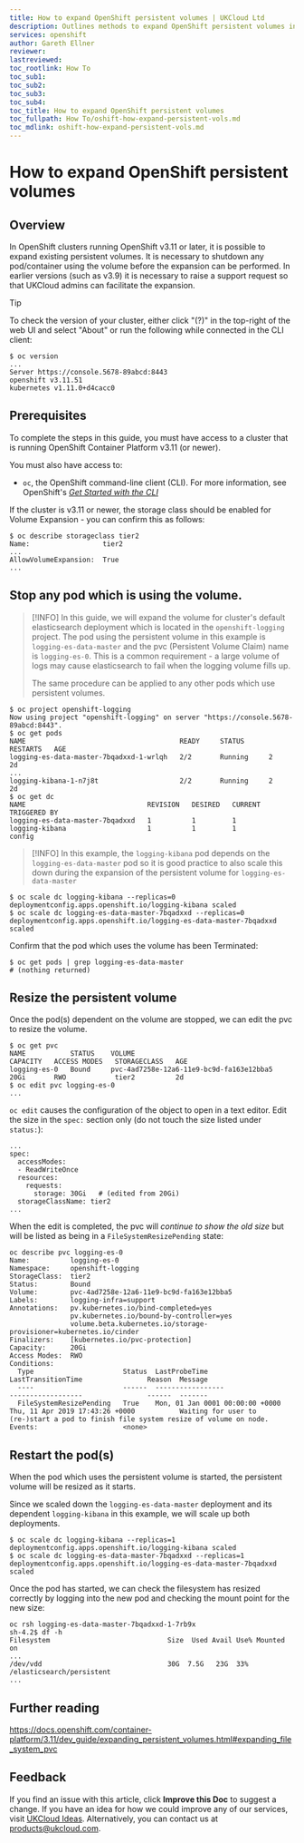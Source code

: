 ```yaml
---
title: How to expand OpenShift persistent volumes | UKCloud Ltd
description: Outlines methods to expand OpenShift persistent volumes in v3.11 OpenShift clusters.
services: openshift
author: Gareth Ellner
reviewer:
lastreviewed: 
toc_rootlink: How To
toc_sub1: 
toc_sub2:
toc_sub3:
toc_sub4:
toc_title: How to expand OpenShift persistent volumes
toc_fullpath: How To/oshift-how-expand-persistent-vols.md
toc_mdlink: oshift-how-expand-persistent-vols.md
---
```


# How to expand OpenShift persistent volumes

## Overview

In OpenShift clusters running OpenShift v3.11 or later, it is possible to expand existing persistent volumes. It is necessary to shutdown any pod/container using the volume before the expansion can be performed. In earlier versions (such as v3.9) it is necessary to raise a support request so that UKCloud admins can facilitate the expansion.

>[!TIP]
>To check the version of your cluster, either click "(?)" in the top-right of the web UI and select "About" or run the following while connected in the CLI client:
>```
>$ oc version
>...
>Server https://console.5678-89abcd:8443
>openshift v3.11.51
>kubernetes v1.11.0+d4cacc0
>```

## Prerequisites

To complete the steps in this guide, you must have access to a cluster that is running OpenShift Container Platform v3.11 (or newer).

You must also have access to:

- `oc`, the OpenShift command-line client (CLI). For more information, see OpenShift's [*Get Started with the CLI*](https://docs.openshift.com/container-platform/3.11/cli_reference/get_started_cli.html)

If the cluster is v3.11 or newer, the storage class should be enabled for Volume Expansion - you can confirm this as follows:
```
$ oc describe storageclass tier2
Name:                  tier2
...
AllowVolumeExpansion:  True
...
```

## Stop any pod which is using the volume.

>[!INFO]
>In this guide, we will expand the volume for cluster's default elasticsearch deployment which is located in the `openshift-logging` project. The pod using the persistent volume in this example is `logging-es-data-master` and the pvc (Persistent Volume Claim) name is `logging-es-0`. This is a common requirement - a large volume of logs may cause elasticsearch to fail when the logging volume fills up.
>
>The same procedure can be applied to any other pods which use persistent volumes.

```
$ oc project openshift-logging
Now using project "openshift-logging" on server "https://console.5678-89abcd:8443".
$ oc get pods
NAME                                      READY     STATUS      RESTARTS   AGE
logging-es-data-master-7bqadxxd-1-wrlqh   2/2       Running     2          2d
...
logging-kibana-1-n7j8t                    2/2       Running     2          2d
$ oc get dc
NAME                              REVISION   DESIRED   CURRENT   TRIGGERED BY
logging-es-data-master-7bqadxxd   1          1         1
logging-kibana                    1          1         1         config
```
>[!INFO] In this example, the `logging-kibana` pod depends on the `logging-es-data-master` pod so it is good practice to also scale this down during the expansion of the persistent volume for `logging-es-data-master`
```
$ oc scale dc logging-kibana --replicas=0
deploymentconfig.apps.openshift.io/logging-kibana scaled
$ oc scale dc logging-es-data-master-7bqadxxd --replicas=0
deploymentconfig.apps.openshift.io/logging-es-data-master-7bqadxxd scaled
```
Confirm that the pod which uses the volume has been Terminated:
```
$ oc get pods | grep logging-es-data-master
# (nothing returned)
```

## Resize the persistent volume

Once the pod(s) dependent on the volume are stopped, we can edit the pvc to resize the volume.

```
$ oc get pvc
NAME           STATUS    VOLUME                                     CAPACITY   ACCESS MODES   STORAGECLASS   AGE
logging-es-0   Bound     pvc-4ad7258e-12a6-11e9-bc9d-fa163e12bba5   20Gi       RWO            tier2          2d
$ oc edit pvc logging-es-0
...
```
`oc edit` causes the configuration of the object to open in a text editor. Edit the size in the `spec:` section only (do not touch the size listed under `status:`):
```
...
spec:
  accessModes:
  - ReadWriteOnce
  resources:
    requests:
      storage: 30Gi   # (edited from 20Gi)
  storageClassName: tier2
...
```
When the edit is completed, the pvc will *continue to show the old size* but will be listed as being in a `FileSystemResizePending` state:
```
oc describe pvc logging-es-0
Name:          logging-es-0
Namespace:     openshift-logging
StorageClass:  tier2
Status:        Bound
Volume:        pvc-4ad7258e-12a6-11e9-bc9d-fa163e12bba5
Labels:        logging-infra=support
Annotations:   pv.kubernetes.io/bind-completed=yes
               pv.kubernetes.io/bound-by-controller=yes
               volume.beta.kubernetes.io/storage-provisioner=kubernetes.io/cinder
Finalizers:    [kubernetes.io/pvc-protection]
Capacity:      20Gi
Access Modes:  RWO
Conditions:
  Type                      Status  LastProbeTime                     LastTransitionTime                Reason  Message
  ----                      ------  -----------------                 ------------------                ------  -------
  FileSystemResizePending   True    Mon, 01 Jan 0001 00:00:00 +0000   Thu, 11 Apr 2019 17:43:26 +0000           Waiting for user to (re-)start a pod to finish file system resize of volume on node.
Events:                     <none>
```

## Restart the pod(s)

When the pod which uses the persistent volume is started, the persistent volume will be resized as it starts.

Since we scaled down the `logging-es-data-master` deployment and its dependent `logging-kibana` in this example, we will scale up both deployments.
```
$ oc scale dc logging-kibana --replicas=1
deploymentconfig.apps.openshift.io/logging-kibana scaled
$ oc scale dc logging-es-data-master-7bqadxxd --replicas=1
deploymentconfig.apps.openshift.io/logging-es-data-master-7bqadxxd scaled
```
Once the pod has started, we can check the filesystem has resized correctly by logging into the new pod and checking the mount point for the new size:
```
oc rsh logging-es-data-master-7bqadxxd-1-7rb9x
sh-4.2$ df -h                                  
Filesystem                             Size  Used Avail Use% Mounted on
...
/dev/vdd                               30G  7.5G   23G  33% /elasticsearch/persistent
...
```

## Further reading

https://docs.openshift.com/container-platform/3.11/dev_guide/expanding_persistent_volumes.html#expanding_file_system_pvc

## Feedback

If you find an issue with this article, click **Improve this Doc** to suggest a change. If you have an idea for how we could improve any of our services, visit [UKCloud Ideas](https://ideas.ukcloud.com). Alternatively, you can contact us at <products@ukcloud.com>.
